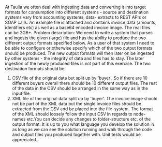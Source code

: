 At Taulia we often deal with ingesting data and converting it into target formats for consumption
into different systems - source and destination systems vary from accounting systems, data-
extracts to REST APIs or SOAP calls. An example file is attached and contains invoice data
(amounts, identifiers etc) as well as a base64 encoded invoice image. The real files can be 2GB+.
Problem description:
We need to write a system that parses and ingests the given (large) file and has the ability to
produce the two different output formats specified below.
As a user of that system I need to be able to configure or otherwise specify which of the two
output formats should be produced.
The new output formats will then later on be ingested by other systems - the integrity of data and
files has to stay. The later ingestion of the newly produced files is not part of this exercise.
The two destination formats should be:
1. CSV file of the original data but split up by 'buyer'. So if there are 10 different buyers overall
   there should be 10 different output files. The rest of the data in the CSV should be arranged in
   the same way as in the input file.
2. XML file of the original data split up by 'buyer'. The invoice image should not be part of the
   XML data but the single invoice files should be extracted from the CSV and be placed into the
   file-system. The format of the XML should loosely follow the input CSV in regards to node-
   names etc.You can decide any changes to folder-structure etc. of the output format.
   It is up to you what language you develop the solution in as long as we can see the solution
   running and walk through the code and output files you produced together with.
   Unit tests would be appreciated.